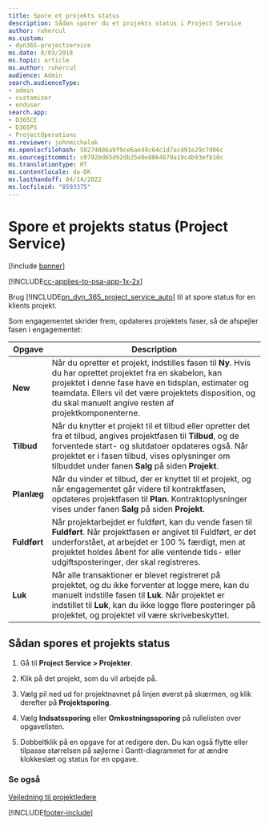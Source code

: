 ```yaml
---
title: Spore et projekts status
description: Sådan sporer du et projekts status i Project Service
author: ruhercul
ms.custom:
- dyn365-projectservice
ms.date: 8/03/2018
ms.topic: article
ms.author: ruhercul
audience: Admin
search.audienceType:
- admin
- customizer
- enduser
search.app:
- D365CE
- D365PS
- ProjectOperations
ms.reviewer: johnmichalak
ms.openlocfilehash: 58274886a9f9ce6ae49c64c1d7ac491e29c7d06c
ms.sourcegitcommit: c0792bd65d92db25e0e8864879a19c4b93efb10c
ms.translationtype: HT
ms.contentlocale: da-DK
ms.lasthandoff: 04/14/2022
ms.locfileid: "8593375"
---
```

# <a name="track-a-projects-status-project-service"></a>Spore et projekts status (Project Service)

[!include [banner](../includes/psa-now-project-operations.md)]

[!INCLUDE[cc-applies-to-psa-app-1x-2x](../includes/cc-applies-to-psa-app-1x-2x.md)]

Brug [!INCLUDE[pn_dyn_365_project_service_auto](../includes/pn-dyn-365-project-service-auto.md)] til at spore status for en klients projekt.  

Som engagementet skrider frem, opdateres projektets faser, så de afspejler fasen i engagementet:  

| Opgave | Description | 
|------------|----------|
| **New** | Når du opretter et projekt, indstilles fasen til **Ny**. Hvis du har oprettet projektet fra en skabelon, kan projektet i denne fase have en tidsplan, estimater og teamdata. Ellers vil det være projektets disposition, og du skal manuelt angive resten af projektkomponenterne. |
| **Tilbud** |  Når du knytter et projekt til et tilbud eller opretter det fra et tilbud, angives projektfasen til **Tilbud**, og de forventede start- og slutdatoer opdateres også. Når projektet er i fasen tilbud, vises oplysninger om tilbuddet under fanen **Salg** på siden **Projekt**. |
| **Planlæg** |  Når du vinder et tilbud, der er knyttet til et projekt, og når engagementet går videre til kontraktfasen, opdateres projektfasen til **Plan**. Kontraktoplysninger vises under fanen **Salg** på siden **Projekt**. |
| **Fuldført** | Når projektarbejdet er fuldført, kan du vende fasen til **Fuldført**. Når projektfasen er angivet til Fuldført, er det underforstået, at arbejdet er 100 % færdigt, men at projektet holdes åbent for alle ventende tids- eller udgiftsposteringer, der skal registreres. |
| **Luk** | Når alle transaktioner er blevet registreret på projektet, og du ikke forventer at logge mere, kan du manuelt indstille fasen til **Luk**. Når projektet er indstillet til **Luk**, kan du ikke logge flere posteringer på projektet, og projektet vil være skrivebeskyttet. |

## <a name="to-track-a-projects-status"></a>Sådan spores et projekts status  

1.  Gå til **Project Service > Projekter**.  

2.  Klik på det projekt, som du vil arbejde på.  

3.  Vælg pil ned ud for projektnavnet på linjen øverst på skærmen, og klik derefter på **Projektsporing**.  

4.  Vælg **Indsatssporing** eller **Omkostningssporing** på rullelisten over opgavelisten.  

5.  Dobbeltklik på en opgave for at redigere den. Du kan også flytte eller tilpasse størrelsen på søjlerne i Gantt-diagrammet for at ændre klokkeslæt og status for en opgave.  

### <a name="see-also"></a>Se også  
 [Vejledning til projektledere](../psa/project-manager-guide.md)


[!INCLUDE[footer-include](../includes/footer-banner.md)]
